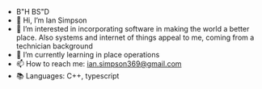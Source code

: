 - B"H BS"D
- 👋 Hi, I’m Ian Simpson
- 👀 I’m interested in incorporating software in making the world a better place. Also systems and internet of things appeal to me, coming from a technician background
- 🌱 I’m currently learning in place operations
- 📫 How to reach me: ian.simpson369@gmail.com
- 📚 Languages: C++, typescript

